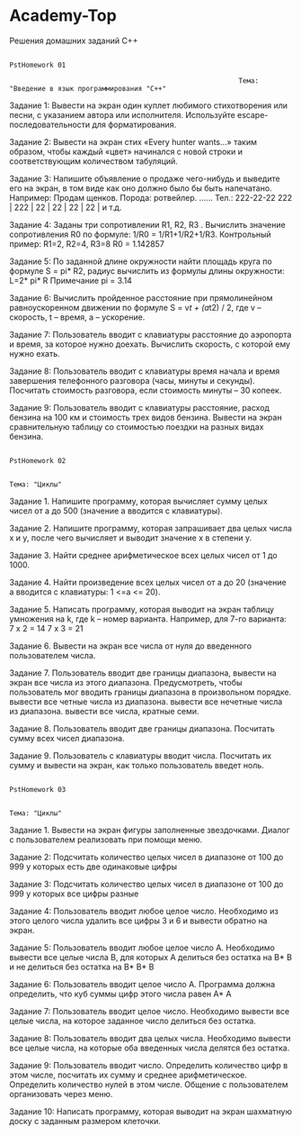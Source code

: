 # Academy-Top
Решения домашних заданий C++

                                                                           PstHomework 01

                                                             Тема: "Введение в язык программирования "C++"

Задание 1: Вывести на экран один куплет любимого стихотворения или песни, с указанием автора или исполнителя. Используйте escape-последовательности для форматирования.

Задание 2: Вывести на экран стих «Every hunter wants…» таким образом, чтобы каждый «цвет» начинался с новой строки и соответствующим количеством табуляций.

Задание 3: Напишите объявление о продаже чего-нибудь и выведите его на экран, в том виде как оно должно было бы быть напечатано.
Например:
Продам щенков.
Порода: ротвейлер.
……
Тел.: 222-22-22
222 | 222 |
22 | 22 |
22 | 22 |
и т.д.

Задание 4: Заданы три сопротивлении R1, R2, R3 . Вычислить значение сопротивления R0 по формуле: 1/R0 = 1/R1+1/R2+1/R3. Контрольный пример: R1=2, R2=4, R3=8 R0 = 1.142857

Задание 5: По заданной длине окружности найти площадь круга по формуле S = pi* R2, радиус вычислить из формулы длины окружности: L=2* pi* R Примечание pi = 3.14

Задание 6: Вычислить пройденное расстояние при прямолинейном равноускоренном движении по формуле S = v*t + (a*t2) / 2, где v – скорость, t – время, а – ускорение.

Задание 7: Пользователь вводит с клавиатуры расстояние до аэропорта и время, за которое нужно доехать. Вычислить скорость, с которой ему нужно ехать.

Задание 8: Пользователь вводит с клавиатуры время начала и время завершения телефонного разговора (часы, минуты и секунды). Посчитать стоимость разговора, если стоимость минуты – 30 копеек.

Задание 9: Пользователь вводит с клавиатуры расстояние, расход бензина на 100 км и стоимость трех видов бензина. Вывести на экран сравнительную таблицу со стоимостью поездки на разных видах бензина.

                                                                           PstHomework 02

                                                                            Тема: "Циклы"

Задание 1. Напишите программу, которая вычисляет сумму целых чисел от а до 500 (значение a вводится с клавиатуры).

Задание 2. Напишите программу, которая запрашивает два целых числа x и y, после чего вычисляет и выводит значение x в степени y.

Задание 3. Найти среднее арифметическое всех целых чисел от 1 до 1000.

Задание 4. Найти произведение всех целых чисел от a до 20 (значение a вводится с клавиатуры: 1 <=a <= 20).

Задание 5. Написать программу, которая выводит на экран таблицу умножения на k, где k – номер варианта. Например, для 7-го варианта:
7 x 2 = 14
7 x 3 = 21

Задание 6. Вывести на экран все числа от нуля до введенного пользователем числа.

Задание 7. Пользователь вводит две границы диапазона, вывести на экран все числа из этого диапазона. Предусмотреть, чтобы пользователь мог вводить границы диапазона в произвольном порядке.
вывести все четные числа из диапазона.
вывести все нечетные числа из диапазона.
вывести все числа, кратные семи.

Задание 8. Пользователь вводит две границы диапазона. Посчитать сумму всех чисел диапазона.

Задание 9. Пользователь с клавиатуры вводит числа. Посчитать их сумму и вывести на экран, как только пользователь введет ноль.

                                                                           PstHomework 03

                                                                            Тема: "Циклы"

Задание 1. Вывести на экран фигуры заполненные звездочками. Диалог с пользователем реализовать при помощи меню.

Задание 2: Подсчитать количество целых чисел в диапазоне от 100 до 999 у которых есть две одинаковые цифры

Задание 3: Подсчитать количество целых чисел в диапазоне от 100 до 999 у которых все цифры разные

Задание 4: Пользователь вводит любое целое число. Необходимо из этого целого числа удалить все цифры 3 и 6 и вывести обратно на экран.

Задание 5: Пользователь вводит любое целое число А. Необходимо вывести все целые числа В, для которых А делиться без остатка на В* В и не делиться без остатка на В* В* В

Задание 6: Пользователь вводит целое число А. Программа должна определить, что куб суммы цифр этого числа равен А* А

Задание 7: Пользователь вводит целое число. Необходимо вывести все целые числа, на которое заданное число делиться без остатка.

Задание 8: Пользователь вводит два целых числа. Необходимо вывести все целые числа, на которые оба введенных числа делятся без остатка.

Задание 9: Пользователь вводит число. Определить количество цифр в этом числе, посчитать их сумму и среднее арифметическое. Определить количество нулей в этом числе. Общение с пользователем организовать через меню.

Задание 10: Написать программу, которая выводит на экран шахматную доску с заданным размером клеточки.

